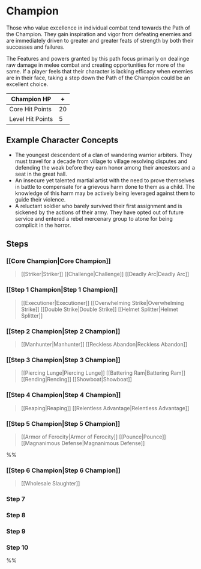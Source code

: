  # Champion

Those who value excellence in individual combat tend towards the Path of the Champion. They gain inspiration and vigor from defeating enemies and are immediately driven to greater and greater feats of strength by both their successes and failures.
 
The Features and powers granted by this path focus primarily on dealinge raw damage in melee combat and creating opportunities for more of the same. If a player feels that their character is lacking efficacy when enemies are in their face, taking a step down the Path of the Champion could be an excellent choice.

| Champion HP | + |
| --- | --- |
| Core Hit Points | 20 |
| Level Hit Points | 5 |

## Example Character Concepts
-  The youngest descendent of a clan of wandering warrior arbiters. They must travel for a decade from village to village resolving disputes and defending the weak before they earn honor among their ancestors and a seat in the great hall.
-  An insecure yet talented martial artist with the need to prove themselves in battle to compensate for a grievous harm done to them as a child. The knowledge of this harm may be actively being leveraged against them to guide their violence.
-  A reluctant soldier who barely survived their first assignment and is sickened by the actions of their army. They have opted out of future service and entered a rebel mercenary group to atone for being complicit in the horror.

## Steps
### [[Core Champion|Core Champion]]
>[[Striker|Striker]]
[[Challenge|Challenge]] 
[[Deadly Arc|Deadly Arc]]

### [[Step 1 Champion|Step 1 Champion]]
>[[Executioner|Executioner]]
[[Overwhelming Strike|Overwhelming Strike]]
[[Double Strike|Double Strike]]
[[Helmet Splitter|Helmet Splitter]]

### [[Step 2 Champion|Step 2 Champion]]
>[[Manhunter|Manhunter]] 
[[Reckless Abandon|Reckless Abandon]] 

### [[Step 3 Champion|Step 3 Champion]]
>[[Piercing Lunge|Piercing Lunge]]
[[Battering Ram|Battering Ram]]
[[Rending|Rending]]
[[Showboat|Showboat]]

### [[Step 4 Champion|Step 4 Champion]]
>[[Reaping|Reaping]] 
>[[Relentless Advantage|Relentless Advantage]]

### [[Step 5 Champion|Step 5 Champion]]
>[[Armor of Ferocity|Armor of Ferocity]]
[[Pounce|Pounce]]
[[Magnanimous Defense|Magnanimous Defense]]

%%
### [[Step 6 Champion|Step 6 Champion]]
>[[Wholesale Slaughter]]
### Step 7
### Step 8
### Step 9
### Step 10
%%
